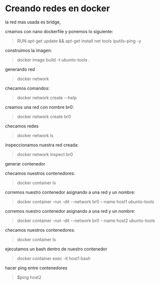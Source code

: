 # Creando redes en docker

la red mas usada es bridge,

creamos con nano dockerfile y ponemos lo siguiente:
>RUN apt-get update && apt-get install net tools iputils-ping -y

construimos la imagen:
>docker image build -t ubunto-tools .

generando red
>docker network

checamos comandos:
>docker network create --help

creamos una red con nombre br0:
>docker network create br0

checamos redes
>docker network ls

inspeccionamos nuestra red creada:
>docker network inspect br0

generar contenedor

checamos nuestros contenedores:
>docker container ls

corremos nuestro contenedor asignando a una red y un nombre:
>docker container -run -dit --network br0 --name host1 ubunto-tools

corremos nuestro contenedor asignando a una red y un nombre:
>docker container -run -dit --network br0 --name host2 ubunto-tools

checamos nuestros contenedores:
>docker container ls

ejecutamos un bash dentro de nuestro contenedor
>docker container exec -it host1 bash

hacer ping entre contenedores
>$ping host2
